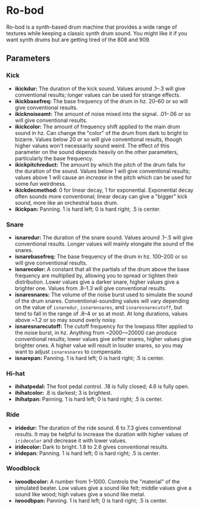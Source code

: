 # Ro-bod

Ro-bod is a synth-based drum machine that provides a wide range of textures while keeping a classic synth drum sound. You might like it if you want synth drums but are getting tired of the 808 and 909.

## Parameters
### Kick
  * __ikickdur:__ The duration of the kick sound. Values around .1–.3 will give conventional results; longer values can be used for strange effects.
  * __ikickbasefreq:__ The base frequency of the drum in hz. 20–60 or so will give conventional results.
  * __ikicknoiseamt:__ The amount of noise mixed into the signal. .01–.06 or so will give conventional results.
  * __ikickcolor:__ The amount of frequency shift applied to the main drum sound in hz. Can change the "color" of the drum from dark to bright to bizarre. Values below 20 or so will give conventional results, though higher values won't necessarily sound weird. The effect of this parameter on the sound depends heavily on the other parameters, particularly the base frequency.
  * __ikickpitchreduct:__ The amount by which the pitch of the drum falls for the duration of the sound. Values below 1 will give conventional results; values above 1 will cause an _increase_ in the pitch which can be used for some fun weirdness.
  * __ikickdecmethod:__ 0 for linear decay, 1 for exponential. Exponential decay often sounds more conventional; linear decay can give a "bigger" kick sound, more like an orchestral bass drum.
  * __ikickpan:__ Panning. 1 is hard left; 0 is hard right; .5 is center.

### Snare
  * __isnaredur:__ The duration of the snare sound. Values around .1–.5 will give conventional results. Longer values will mainly elongate the sound of the snares.
  * __isnarebasefreq:__ The base frequency of the drum in hz. 100–200 or so will give conventional results.
  * __isnarecolor:__ A constant that all the partials of the drum above the base frequency are multiplied by, allowing you to spread or tighten their distribution. Lower values give a darker snare, higher values give a brighter one. Values from .8–1.3 will give conventional results.
  * __isnaresnares:__ The volume of the noise burst used to simulate the sound of the drum snares. Conventional-sounding values will vary depending on the value of `isnaredur`, `isnarensares`, and `isnaresnarecutoff`, but tend to fall in the range of .8–4 or so at most. At long durations, values above ~1.2 or so may sound overly noisy.
  * __isnaresnarecutoff:__ The cutoff frequency for the lowpass filter applied to the noise burst, in hz. Anything from ~2000–~20000 can produce conventional results; lower values give softer snares, higher values give brighter ones. A higher value will result in louder snares, so you may want to adjust `isnaresnares` to compensate.
  * __isnarepan:__ Panning. 1 is hard left; 0 is hard right; .5 is center.

### Hi-hat
  * __ihihatpedal:__ The foot pedal control. .18 is fully closed; 4.6 is fully open.
  * __ihihatcolor:__ .8 is darkest; 3 is brightest.
  * __ihihatpan:__ Panning. 1 is hard left; 0 is hard right; .5 is center.

### Ride
  * __iridedur:__ The duration of the ride sound. 6 to 7.3 gives conventional results. It may be helpful to increase the duration with higher values of `iridecolor` and decrease it with lower values.
  * __iridecolor:__ Dark to bright. 1.8 to 2.6 gives conventional results.
  * __iridepan:__ Panning. 1 is hard left; 0 is hard right; .5 is center.

### Woodblock
  * __iwoodbcolor:__ A number from 1–1000. Controls the "material" of the simulated beater. Low values give a sound like felt; middle values give a sound like wood; high values give a sound like metal.
  * __iwoodbpan:__ Panning. 1 is hard left; 0 is hard right; .5 is center.
